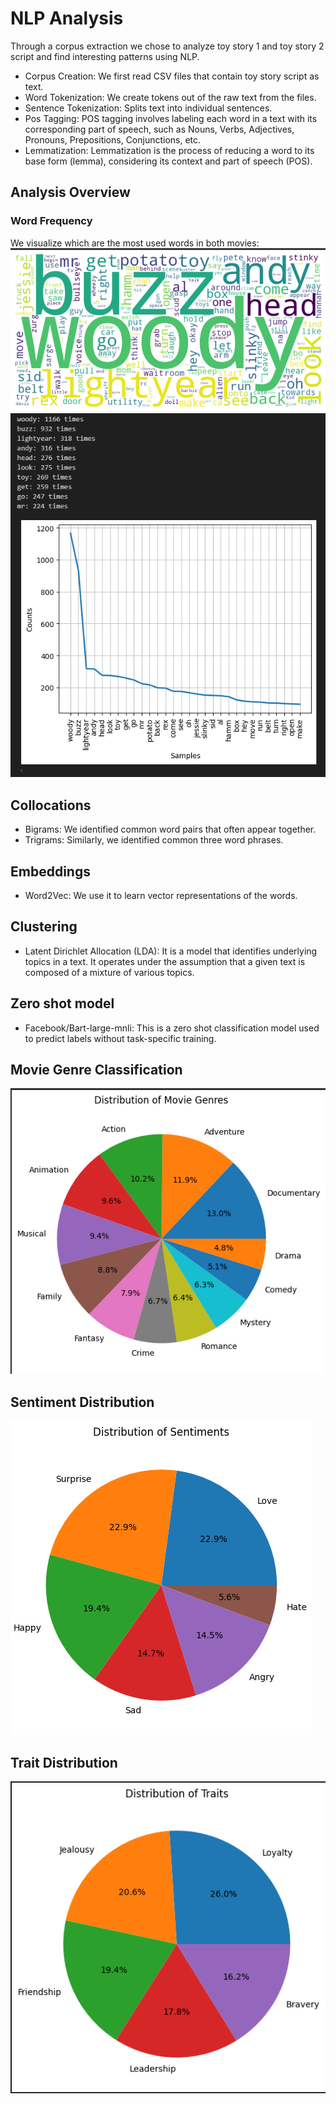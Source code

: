 # NLP Analysis
Through a corpus extraction we chose to analyze toy story 1 and toy story 2 script and find interesting patterns using NLP.

* Corpus Creation: We first read CSV files that contain toy story script as text.
* Word Tokenization: We create tokens out of the raw text from the files.
* Sentence Tokenization: Splits text into individual sentences.
* Pos Tagging: POS tagging involves labeling each word in a text with its corresponding part of speech, such as Nouns, Verbs, Adjectives, Pronouns, Prepositions, Conjunctions, etc.
* Lemmatization: Lemmatization is the process of reducing a word to its base form (lemma), considering its context and part of speech (POS).

## Analysis Overview
### Word Frequency 
We visualize which are the most used words in both movies:
![Wordcloud](images/wordcloud.png) 
![Wordcloud2](images/most_common.png) 

## Collocations
* Bigrams: We identified common word pairs that often appear together.
* Trigrams: Similarly, we identified common three word phrases.

## Embeddings
* Word2Vec: We use it to learn vector representations of the words.

## Clustering
* Latent Dirichlet Allocation (LDA): It is a model that identifies underlying topics in a text. It operates under the assumption that a given text is composed of a mixture of various topics.

## Zero shot model
*  Facebook/Bart-large-mnli: This is a zero shot classification model used to predict labels without task-specific training.

## Movie Genre Classification
![Genre Distribution](images/genre_distribution.png) 

## Sentiment Distribution
![Sentiment Distribution](images/sentiment_distribution.png) 


## Trait Distribution
![Trait Distribution](images/trait_distribution.png) 